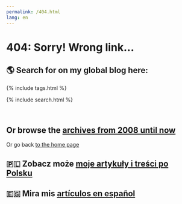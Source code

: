 ```yaml
---
permalink: /404.html
lang: en
---
```


# 404: Sorry! Wrong link...

## 🌎 Search for on my global blog here:

{% include tags.html %}

{% include search.html %}

<br>

## Or browse the [archives from 2008 until now](/archive)

Or go back [to the home page](/)

## 🇵🇱 Zobacz może [moje artykuły i treści po Polsku](/pl/)

## 🇪🇸 Mira mis [artículos en español](/es/)